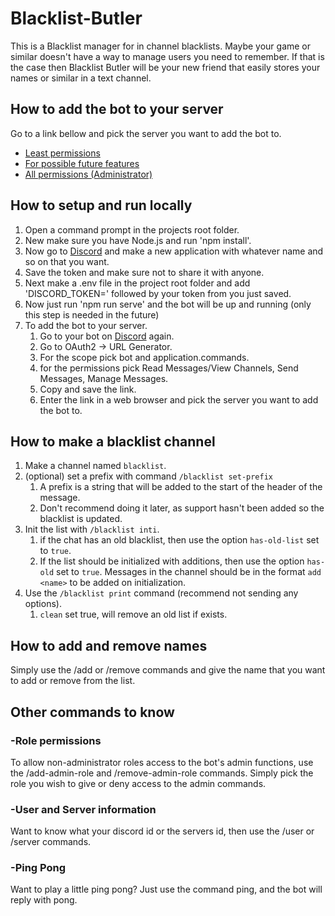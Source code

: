 # Blacklist-Butler

This is a Blacklist manager for in channel blacklists. Maybe your game or similar doesn't have a way to manage users you need to remember. If that is the case then Blacklist Butler will be your new friend that easily stores your names or similar in a text channel.

## How to add the bot to your server

Go to a link bellow and pick the server you want to add the bot to.

* [Least permissions](https://discord.com/api/oauth2/authorize?client_id=915952587273023508&permissions=11264&scope=bot%20applications.commands)
* [For possible future features](https://discord.com/api/oauth2/authorize?client_id=915952587273023508&permissions=1236987604054&scope=bot%20applications.commands)
* [All permissions (Administrator)](https://discord.com/api/oauth2/authorize?client_id=915952587273023508&permissions=8&scope=bot%20applications.commands)

## How to setup and run locally

1. Open a command prompt in the projects root folder.
2. New make sure you have Node.js and run 'npm install'.
3. Now go to [Discord](https://discord.com/developers/applications) and make a new application with whatever name and so on that you want.
4. Save the token and make sure not to share it with anyone.
5. Next make a .env file in the project root folder and add 'DISCORD_TOKEN=' followed by your token from you just saved.
6. Now just run 'npm run serve' and the bot will be up and running (only this step is needed in the future)
7. To add the bot to your server.
   1. Go to your bot on [Discord](https://discord.com/developers/applications) again.
   2. Go to OAuth2 -> URL Generator.
   3. For the scope pick bot and application.commands.
   4. for the permissions pick Read Messages/View Channels, Send Messages, Manage Messages.
   5. Copy and save the link.
   6. Enter the link in a web browser and pick the server you want to add the bot to.

## How to make a blacklist channel

1. Make a channel named `blacklist`.
2. (optional) set a prefix with command `/blacklist set-prefix`
   1. A prefix is a string that will be added to the start of the header of the message.
   2. Don't recommend doing it later, as support hasn't been added so the blacklist is updated.
3. Init the list with `/blacklist inti`.
   1. if the chat has an old blacklist, then use the option `has-old-list` set to `true`.
   2. If the list should be initialized with additions, then use the option `has-old` set to `true`. Messages in the channel should be in the format `add <name>` to be added on initialization.
4. Use the `/blacklist print` command (recommend not sending any options).
   1. `clean` set true, will remove an old list if exists.

## How to add and remove names

Simply use the /add or /remove commands and give the name that you want to add or remove from the list.

## Other commands to know

### -Role permissions

To allow non-administrator roles access to the bot's admin functions, use the /add-admin-role and /remove-admin-role commands. Simply pick the role you wish to give or deny access to the admin commands.

### -User and Server information

Want to know what your discord id or the servers id, then use the /user or /server commands.

### -Ping Pong

Want to play a little ping pong?
Just use the command ping, and the bot will reply with pong.
